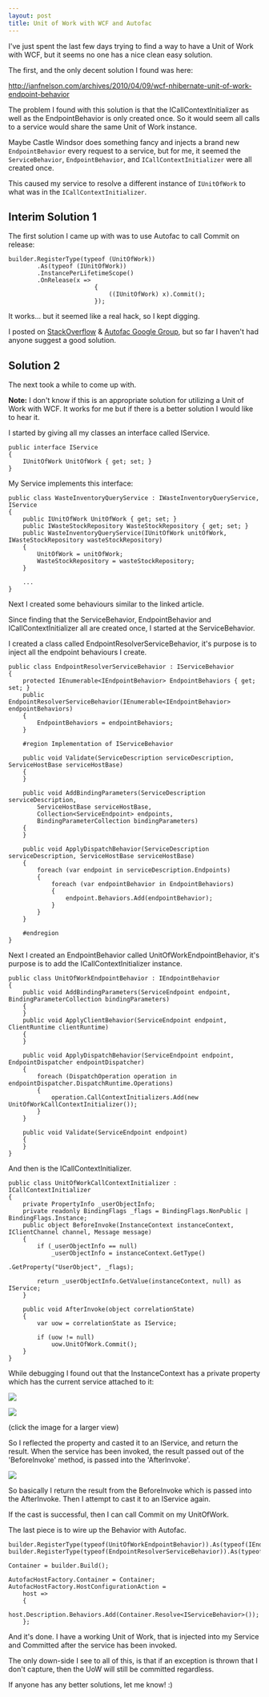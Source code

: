 ```yaml
---
layout: post
title: Unit of Work with WCF and Autofac
---
```


I've just spent the last few days trying to find a way to have a Unit of Work with WCF, but it seems no one has a nice clean easy solution.

The first, and the only decent solution I found was here:

<http://ianfnelson.com/archives/2010/04/09/wcf-nhibernate-unit-of-work-endpoint-behavior>

The problem I found with this solution is that the ICallContextInitializer as well as the EndpointBehavior is only created once. So it would seem all calls to a service would share the same Unit of Work instance.

Maybe Castle Windsor does something fancy and injects a brand new `EndpointBehavior` every request to a service, but for me, it seemed the `ServiceBehavior`, `EndpointBehavior`, and `ICallContextInitializer` were all created once.

This caused my service to resolve a different instance of `IUnitOfWork` to what was in the `ICallContextInitializer`.

## Interim Solution 1

The first solution I came up with was to use Autofac to call Commit on release:

    builder.RegisterType(typeof (UnitOfWork))
            .As(typeof (IUnitOfWork))
            .InstancePerLifetimeScope()
            .OnRelease(x =>
                            {
                                ((IUnitOfWork) x).Commit();
                            });
                            
It works...  but it seemed like a real hack, so I kept digging.

I posted on [StackOverflow](http://stackoverflow.com/questions/7989918/using-a-custom-endpoint-behavior-with-wcf-and-autofac) & [Autofac Google Group](http://groups.google.com/group/autofac/browse_thread/thread/7310498aea634abd), but so far I haven't had anyone suggest a good solution.

## Solution 2

The next took a while to come up with.

<span class="note">**Note:** I don't know if this is an appropriate solution for utilizing a Unit of Work with WCF. It works for me but if there is a better solution I would like to hear it.</span>

I started by giving all my classes an interface called IService.

    public interface IService
    {
        IUnitOfWork UnitOfWork { get; set; }
    }

My Service implements this interface:

    public class WasteInventoryQueryService : IWasteInventoryQueryService, IService
    {
        public IUnitOfWork UnitOfWork { get; set; }
        public IWasteStockRepository WasteStockRepository { get; set; }
        public WasteInventoryQueryService(IUnitOfWork unitOfWork, IWasteStockRepository wasteStockRepository)
        {
            UnitOfWork = unitOfWork;
            WasteStockRepository = wasteStockRepository;
        }

        ...
    }

Next I created some behaviours similar to the linked article.

Since finding that the ServiceBehavior, EndpointBehavior and ICallContextInitializer all are created once, I started at the ServiceBehavior.

I created a class called EndpointResolverServiceBehavior, it's purpose is to inject all the endpoint behaviours I create.

    public class EndpointResolverServiceBehavior : IServiceBehavior
    {
        protected IEnumerable<IEndpointBehavior> EndpointBehaviors { get; set; }
        public EndpointResolverServiceBehavior(IEnumerable<IEndpointBehavior> endpointBehaviors)
        {
            EndpointBehaviors = endpointBehaviors;
        }

        #region Implementation of IServiceBehavior

        public void Validate(ServiceDescription serviceDescription, ServiceHostBase serviceHostBase)
        {
        }

        public void AddBindingParameters(ServiceDescription serviceDescription, 
            ServiceHostBase serviceHostBase, 
            Collection<ServiceEndpoint> endpoints, 
            BindingParameterCollection bindingParameters)
        {
        }

        public void ApplyDispatchBehavior(ServiceDescription serviceDescription, ServiceHostBase serviceHostBase)
        {
            foreach (var endpoint in serviceDescription.Endpoints)
            {
                foreach (var endpointBehavior in EndpointBehaviors)
                {
                    endpoint.Behaviors.Add(endpointBehavior);
                }
            }
        }

        #endregion
    }

Next I created an EndpointBehavior called UnitOfWorkEndpointBehavior, it's purpose is to add the ICallContextInitializer instance.

    public class UnitOfWorkEndpointBehavior : IEndpointBehavior
    {
        public void AddBindingParameters(ServiceEndpoint endpoint, BindingParameterCollection bindingParameters)
        {
        }
        public void ApplyClientBehavior(ServiceEndpoint endpoint, ClientRuntime clientRuntime)
        {
        }

        public void ApplyDispatchBehavior(ServiceEndpoint endpoint, EndpointDispatcher endpointDispatcher)
        {
            foreach (DispatchOperation operation in endpointDispatcher.DispatchRuntime.Operations)
            {
                operation.CallContextInitializers.Add(new UnitOfWorkCallContextInitializer());
            }
        }

        public void Validate(ServiceEndpoint endpoint)
        {
        }
    }

And then is the ICallContextInitializer.

    public class UnitOfWorkCallContextInitializer : ICallContextInitializer
    {
        private PropertyInfo _userObjectInfo;
        private readonly BindingFlags _flags = BindingFlags.NonPublic | BindingFlags.Instance;
        public object BeforeInvoke(InstanceContext instanceContext, IClientChannel channel, Message message)
        {
            if (_userObjectInfo == null)
                _userObjectInfo = instanceContext.GetType()
                                                    .GetProperty("UserObject", _flags);
                
            return _userObjectInfo.GetValue(instanceContext, null) as IService;
        }

        public void AfterInvoke(object correlationState)
        {
            var uow = correlationState as IService;

            if (uow != null)
                uow.UnitOfWork.Commit();
        }
    }

While debugging I found out that the InstanceContext has a private property which has the current service attached to it:

![](/images/uow-autofac-1.png)

![](/images/uow-autofac-2.png)

(click the image for a larger view)

So I reflected the property and casted it to an IService, and return the result. When the service has been invoked, the result passed out of the 'BeforeInvoke' method, is passed into the 'AfterInvoke'.

![](/images/uow-autofac-3.png)

So basically I return the result from the BeforeInvoke which is passed into the AfterInvoke. Then I attempt to cast it to an IService again.

If the cast is successful, then I can call Commit on my UnitOfWork.

The last piece is to wire up the Behavior with Autofac.

    builder.RegisterType(typeof(UnitOfWorkEndpointBehavior)).As(typeof(IEndpointBehavior));
    builder.RegisterType(typeof(EndpointResolverServiceBehavior)).As(typeof(IServiceBehavior));
    
    Container = builder.Build();

    AutofacHostFactory.Container = Container;
    AutofacHostFactory.HostConfigurationAction =
        host =>
        {
            host.Description.Behaviors.Add(Container.Resolve<IServiceBehavior>());
        };

And it's done. I have a working Unit of Work, that is injected into my Service and Committed after the service has been invoked.

The only down-side I see to all of this, is that if an exception is thrown that I don't capture, then the UoW will still be committed regardless.

If anyone has any better solutions, let me know! :)
